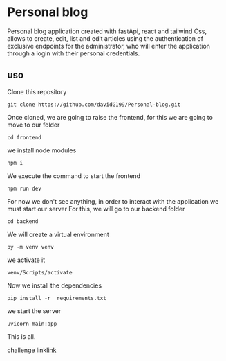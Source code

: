 # Personal blog

Personal blog application created with fastApi, react and tailwind Css, allows to create, edit, list and edit articles using the authentication of exclusive endpoints for the administrator, 
who will enter the application through a login with their personal credentials.

## uso

Clone this repository
```
git clone https://github.com/davidG199/Personal-blog.git
```
Once cloned, we are going to raise the frontend, for this we are going to move to our folder
```
cd frontend
```
we install node modules
```
npm i
```
We execute the command to start the frontend
```
npm run dev
```

For now we don't see anything, in order to interact with the application we must start our server
For this, we will go to our backend folder
```
cd backend
```
We will create a virtual environment
```
py -m venv venv
```
we activate it
```
venv/Scripts/activate
```
Now we install the dependencies
```
pip install -r  requirements.txt
```
we start the server
```
uvicorn main:app
```
This is all.


challenge link[link](https://roadmap.sh/projects/personal-blog)





